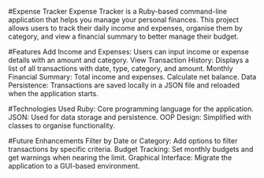 #Expense Tracker
Expense Tracker is a Ruby-based command-line application that helps you manage your personal finances. This project allows users to track their daily income and expenses, organise them by category, and view a financial summary to better manage their budget.



#Features
Add Income and Expenses: Users can input income or expense details with an amount and category.
View Transaction History: Displays a list of all transactions with date, type, category, and amount.
Monthly Financial Summary:
Total income and expenses.
Calculate net balance.
Data Persistence: Transactions are saved locally in a JSON file and reloaded when the application starts.



#Technologies Used
Ruby: Core programming language for the application.
JSON: Used for data storage and persistence.
OOP Design: Simplified with classes to organise functionality.



#Future Enhancements
Filter by Date or Category: Add options to filter transactions by specific criteria.
Budget Tracking: Set monthly budgets and get warnings when nearing the limit.
Graphical Interface: Migrate the application to a GUI-based environment.



